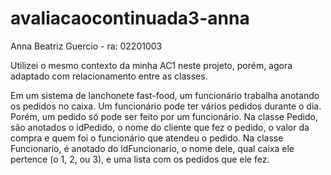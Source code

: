 # avaliacaocontinuada3-anna

Anna Beatriz Guercio - ra: 02201003

Utilizei o mesmo contexto da minha AC1 neste projeto, porém, agora adaptado com relacionamento entre as classes. <br>

Em um sistema de lanchonete fast-food, um funcionário trabalha anotando os pedidos no caixa. 
Um funcionário pode ter vários pedidos durante o dia. Porém, um pedido só pode ser 
feito por um funcionário.
Na classe Pedido, são anotados o idPedido, o nome do cliente que fez o pedido, o valor da compra e quem foi o funcionário que atendeu o pedido.
Na classe Funcionario, é anotado do idFuncionario, o nome dele, qual caixa ele pertence (o 1, 2, ou 3), e uma lista com os pedidos que ele fez.


